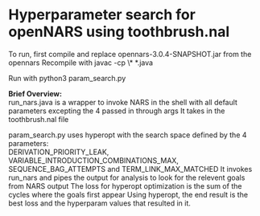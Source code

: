 # Hyperparameter search for openNARS using toothbrush.nal

To run, first compile and replace opennars-3.0.4-SNAPSHOT.jar from the opennars
Recompile with javac -cp \\* *.java

Run with python3 param_search.py

**Brief Overview:**\
run_nars.java is a wrapper to invoke NARS in the shell with all default parameters excepting the 4 passed in through args
It takes in the toothbrush.nal file

param_search.py uses hyperopt with the search space defined by the 4 parameters:\
DERIVATION_PRIORITY_LEAK, VARIABLE_INTRODUCTION_COMBINATIONS_MAX, SEQUENCE_BAG_ATTEMPTS and TERM_LINK_MAX_MATCHED
It invokes run_nars and pipes the output for analysis to look for the relevent goals from NARS output
The loss for hyperopt optimization is the sum of the cycles where the goals first appear
Using hyperopt, the end result is the best loss and the hyperparam values that resulted in it.
